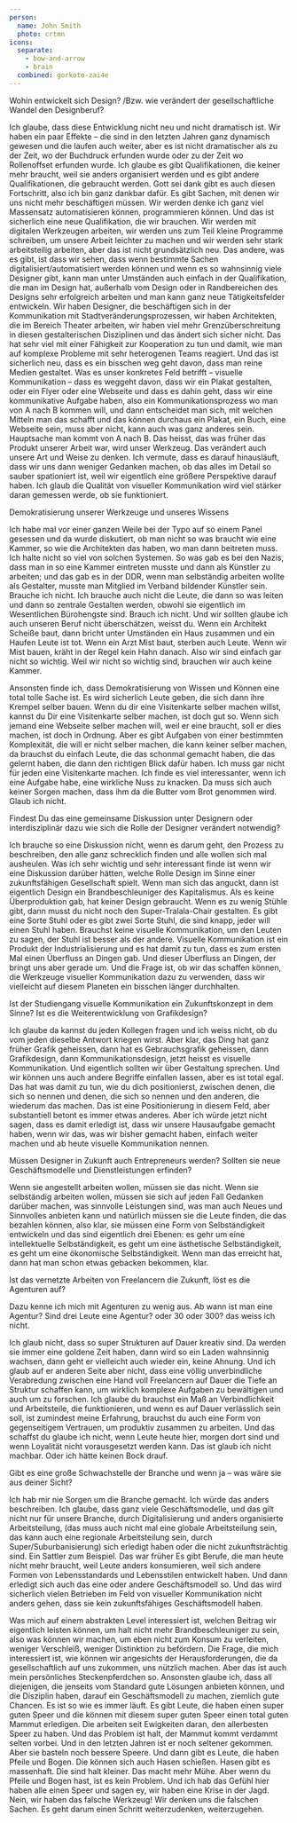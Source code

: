 ```yaml
---
person:
  name: John Smith
  photo: crtmn
icons:
  separate:
    - bow-and-arrow
    - brain
  combined: gorkoto-zai4e
---
```


Wohin entwickelt sich Design? /Bzw. wie verändert der gesellschaftliche Wandel den Designberuf?

Ich glaube, dass diese Entwicklung nicht neu und nicht dramatisch ist. Wir haben ein paar Effekte – die sind in den letzten Jahren ganz dynamisch gewesen und die laufen auch weiter, aber es ist nicht dramatischer als zu der Zeit, wo der Buchdruck erfunden wurde oder zu der Zeit wo Rollenoffset erfunden wurde. Ich glaube es gibt Qualifikationen, die keiner mehr braucht, weil sie anders organisiert werden und es gibt andere Qualifikationen, die gebraucht werden. Gott sei dank gibt es auch diesen Fortschritt, also ich bin ganz dankbar dafür. Es gibt Sachen, mit denen wir uns nicht mehr beschäftigen müssen. Wir werden denke ich ganz viel Massensatz automatisieren können, programmieren können. Und das ist sicherlich eine neue Qualifikation, die wir brauchen. Wir werden mit digitalen Werkzeugen arbeiten, wir werden uns zum Teil kleine Programme schreiben, um unsere Arbeit leichter zu machen und wir werden sehr stark arbeitsteilig arbeiten, aber das ist nicht grundsätzlich neu. Das andere, was es gibt, ist dass wir sehen, dass wenn bestimmte Sachen digitalisiert/automatisiert werden können und wenn es so wahnsinnig viele Designer gibt, kann man unter Umständen auch einfach in der Qualifikation, die man im Design hat, außerhalb vom Design oder in Randbereichen des Designs sehr erfolgreich arbeiten und man kann ganz neue Tätigkeitsfelder entwickeln. Wir haben Designer, die beschäftigen sich in der Kommunikation mit Stadtveränderungsprozessen, wir haben Architekten, die im Bereich Theater arbeiten, wir haben viel mehr Grenzüberschreitung in diesen gestalterischen Disziplinen und das ändert sich sicher nicht. Das hat sehr viel mit einer Fähigkeit zur Kooperation zu tun und damit, wie man auf komplexe Probleme mit sehr heterogenen Teams reagiert. Und das ist sicherlich neu, dass es ein bisschen weg geht davon, dass man reine Medien gestaltet. Was es unser konkretes Feld betrifft – visuelle Kommunikation – dass es weggeht davon, dass wir ein Plakat gestalten, oder ein Flyer oder eine Webseite und dass es dahin geht, dass wir eine kommunikative Aufgabe haben, also ein Kommunikationsprozess wo man von A nach B kommen will, und dann entscheidet man sich,  mit welchen Mitteln man das schafft und das können durchaus ein Plakat, ein Buch, eine Webseite sein, muss aber nicht, kann auch was ganz anderes sein. Hauptsache man kommt von A nach B. Das heisst, das was früher das Produkt unserer Arbeit war, wird unser Werkzeug. Das verändert auch unsere Art und Weise zu denken. Ich vermute, dass es darauf hinausläuft, dass wir uns dann weniger Gedanken machen, ob das alles im Detail so sauber spationiert ist, weil wir eigentlich eine größere Perspektive darauf haben. Ich glaub die Qualität von visueller Kommunikation wird viel stärker daran gemessen werde, ob sie funktioniert.

Demokratisierung unserer Werkzeuge und unseres Wissens

Ich habe mal vor einer ganzen Weile bei der Typo auf so einem Panel gesessen und da wurde diskutiert, ob man nicht so was braucht wie eine Kammer, so wie die Architekten das haben, wo man dann beitreten muss. Ich halte nicht so viel von solchen Systemen. So was gab es bei den Nazis, dass man in so eine Kammer eintreten musste und dann als Künstler zu arbeiten; und das gab es in der DDR, wenn man selbständig arbeiten wollte als Gestalter, musste man Mitglied im Verband bildender Künstler sein. Brauche ich nicht. Ich brauche auch nicht die Leute, die dann so was leiten und dann so zentrale Gestalten werden, obwohl sie eigentlich im Wesentlichen Bürohengste sind. Brauch ich nicht. Und wir sollten glaube ich auch unseren Beruf nicht überschätzen, weisst du. Wenn ein Architekt Scheiße baut, dann bricht unter Umständen ein Haus zusammen und ein Haufen Leute ist tot. Wenn ein Arzt Mist baut, sterben auch Leute. Wenn wir Mist bauen, kräht in der Regel kein Hahn danach. Also wir sind einfach gar nicht so wichtig. Weil wir nicht so wichtig sind, brauchen wir auch keine Kammer.

Ansonsten finde ich, dass Demokratisierung von Wissen und Können eine total tolle Sache ist. Es wird sicherlich Leute geben, die sich dann ihre Krempel selber bauen. Wenn du dir eine Visitenkarte selber machen willst, kannst du Dir eine Visitenkarte selber machen, ist doch gut so. Wenn sich jemand eine Webseite selber machen will, weil er eine braucht, soll er dies machen, ist doch in Ordnung. Aber es gibt Aufgaben von einer bestimmten Komplexität, die will er nicht selber machen, die kann keiner selber machen, da brauchst du einfach Leute, die das schonmal gemacht haben, die das gelernt haben, die dann den richtigen Blick dafür haben. Ich muss gar nicht für jeden eine Visitenkarte machen. Ich finde es viel interessanter, wenn ich eine Aufgabe habe, eine wirkliche Nuss zu knacken. Da muss sich auch keiner Sorgen machen, dass ihm da die Butter vom Brot genommen wird. Glaub ich nicht.

Findest Du das eine gemeinsame Diskussion unter Designern oder interdisziplinär dazu wie sich die Rolle der Designer verändert notwendig?

Ich brauche so eine Diskussion nicht, wenn es darum geht, den Prozess zu beschreiben, den alle ganz schrecklich finden und alle wollen sich mal ausheulen. Was ich sehr wichtig und sehr interessant finde ist wenn wir eine Diskussion darüber hätten, welche Rolle Design im Sinne einer zukunftsfähigen Gesellschaft spielt. Wenn man sich das anguckt, dann ist eigentlich Design ein Brandbeschleuniger des Kapitalismus. Als es keine Überproduktion gab, hat keiner Design gebraucht. Wenn es zu wenig Stühle gibt, dann musst du nicht noch den Super-Tralala-Chair gestalten. Es gibt eine Sorte Stuhl oder es gibt zwei Sorte Stuhl, die sind knapp, jeder will einen Stuhl haben. Brauchst keine visuelle Kommunikation, um den Leuten zu sagen, der Stuhl ist besser als der andere. Visuelle Kommunikation ist ein Produkt der Industrialisierung und es hat damit zu tun, dass es zum ersten Mal einen Überfluss an Dingen gab. Und dieser Überfluss an Dingen, der bringt uns aber gerade um. Und die Frage ist, ob wir das schaffen können, die Werkzeuge visueller Kommunikation dazu zu verwenden, dass wir vielleicht auf diesem Planeten ein bisschen länger durchhalten.

Ist der Studiengang visuelle Kommunikation ein Zukunftskonzept in dem Sinne? Ist es die Weiterentwicklung von Grafikdesign?

Ich glaube da kannst du jeden Kollegen fragen und ich weiss nicht, ob du vom jeden dieselbe Antwort kriegen wirst. Aber klar, das Ding hat ganz früher Grafik geheissen, dann hat es Gebrauchsgrafik geheissen, dann Grafikdesign, dann Kommunikationsdesign, jetzt heisst es visuelle Kommunikation. Und eigentlich sollten wir über Gestaltung sprechen. Und wir können uns auch andere Begriffe einfallen lassen, aber es ist total egal. Das hat was damit zu tun, wie du dich positionierst, zwischen denen, die sich so nennen und denen, die sich so nennen und den anderen, die wiederum das machen. Das ist eine Positionierung in diesem Feld, aber substantiell betont es immer etwas anderes. Aber ich würde jetzt nicht sagen, dass es damit erledigt ist, dass wir unsere Hausaufgabe gemacht haben, wenn wir das, was wir bisher gemacht haben, einfach weiter machen und ab heute visuelle Kommunikation nennen.


Müssen Designer in Zukunft auch Entrepreneurs werden? Sollten sie neue Geschäftsmodelle und Dienstleistungen erfinden?

Wenn sie angestellt arbeiten wollen, müssen sie das nicht. Wenn sie selbständig arbeiten wollen, müssen sie sich auf jeden Fall Gedanken darüber machen, was sinnvolle Leistungen sind, was man auch Neues und
Sinnvolles anbieten kann und natürlich müssen sie die Leute finden, die das bezahlen können, also klar, sie müssen eine Form von Selbständigkeit entwickeln und das sind eigentlich drei Ebenen: es gehr um eine intellektuelle Selbständigkeit, es geht um eine ästhetische Selbständigkeit, es geht um eine ökonomische Selbständigkeit. Wenn man das erreicht hat, dann hat man schon etwas gebacken bekommen, klar.

Ist das vernetzte Arbeiten von Freelancern die Zukunft, löst es die Agenturen auf?

Dazu kenne ich mich mit Agenturen zu wenig aus. Ab wann ist man eine Agentur? Sind drei Leute eine Agentur? oder 30 oder 300? das weiss ich nicht.

Ich glaub nicht, dass so super Strukturen auf Dauer kreativ sind. Da werden sie immer eine goldene Zeit haben, dann wird so ein Laden wahnsinnig wachsen, dann geht er vielleicht auch wieder ein, keine Ahnung. Und ich glaub auf er anderen Seite aber nicht, dass eine völlig unverbindliche Verabredung zwischen eine Hand voll Freelancern auf Dauer die Tiefe an Struktur schaffen kann, um wirklich komplexe Aufgaben zu bewältigen und auch um zu forschen. Ich glaube du brauchst ein Maß an Verbindlichkeit und Arbeitsteile, die funktionieren, und wenn es auf Dauer verlässlich sein soll, ist zumindest meine Erfahrung, brauchst du auch eine Form von gegenseitigem Vertrauen, um produktiv zusammen zu arbeiten. Und das schaffst du glaube ich nicht, wenn Leute heute hier, morgen dort sind und wenn Loyalität nicht vorausgesetzt werden kann. Das ist glaub ich nicht machbar. Oder ich hätte keinen Bock drauf.

Gibt es eine große Schwachstelle der Branche und wenn ja – was wäre sie aus deiner Sicht?

Ich hab mir nie Sorgen um die Branche gemacht. Ich würde das anders beschreiben. Ich glaube, dass ganz viele Geschäftsmodelle, und das gilt nicht nur für unsere Branche, durch Digitalisierung und anders organisierte Arbeitsteilung, (das muss auch nicht mal eine globale Arbeitsteilung sein, das kann auch eine regionale Arbeitsteilung sein, durch Super/Suburbanisierung) sich erledigt haben oder die nicht zukunftsträchtig sind. Ein Sattler zum Beispiel. Das war früher Es gibt Berufe, die man heute nicht mehr braucht, weil Leute anders konsumieren, weil sich andere Formen von Lebensstandards und Lebensstilen entwickelt haben. Und dann erledigt sich auch das eine oder andere Geschäftsmodell so. Und das wird sicherlich vielen Betrieben im Feld von visueller Kommunikation nicht anders gehen, dass sie kein zukunftsfähiges Geschäftsmodell haben.

Was mich auf einem abstrakten Level interessiert ist, welchen Beitrag wir eigentlich leisten können, um halt nicht mehr Brandbeschleuniger zu sein, also was können wir machen, um eben nicht zum Konsum zu verleiten, weniger Verschleiß, weniger Distinktion zu befördern. Die Frage, die mich interessiert ist, wie können wir angesichts der Herausforderungen, die da gesellschaftlich auf uns zukommen, uns nützlich machen. Aber das ist auch mein persönliches Steckenpferdchen so. Ansonsten glaube ich, dass all diejenigen, die jenseits vom Standard gute Lösungen anbieten können, und die Disziplin haben, darauf ein Geschäftsmodell zu machen, ziemlich gute Chancen. Es ist so wie es immer läuft. Es gibt Leute, die haben einen super guten Speer und die können mit diesem super guten Speer einen total guten Mammut erledigen. Die arbeiten seit Ewigkeiten daran, den allerbesten Speer zu haben. Und das Problem ist halt, der Mammut kommt verdammt selten vorbei. Und in den letzten Jahren ist er noch seltener gekommen. Aber sie basteln noch bessere Speere. Und dann gibt es Leute, die haben Pfeile und Bogen. Die können sich auch Hasen schießen. Hasen gibt es massenhaft. Die sind halt kleiner. Das macht mehr Mühe. Aber wenn du Pfeile und Bogen hast, ist es kein Problem. Und ich hab das Gefühl hier haben alle einen Speer und sagen ey, wir haben eine Krise in der Jagd. Nein, wir haben das falsche Werkzeug! Wir denken uns die falschen Sachen. Es geht darum einen Schritt weiterzudenken, weiterzugehen.
